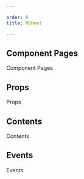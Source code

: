 ```yaml
---

order: 0
title: MSheet

---
```

 
## Component Pages
 
Component Pages
 
## Props
 
Props
 
## Contents
 
Contents
 
## Events
 
Events
 
